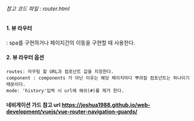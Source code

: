 ###### 참고 코드 파일 : router.html

#### 1. 뷰 라우터
: spa를 구현하거나 페이지간의 이동을 구현할 때 사용한다.

#### 2. 뷰 라우터 옵션
```
routes: 라우팅 할 URL과 컴포넌트 값을 지정한다.
component : components 가 아닌 이유는 해당 페이지마다 뿌려질 컴포넌트는 하나이기 때문이다.
mode: 'history'입력 시 url에 해쉬(#)를 제거 한다.
```

#### 네비게이션 가드 참고 url https://joshua1988.github.io/web-development/vuejs/vue-router-navigation-guards/
